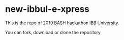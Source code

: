 # new-ibbul-e-xpress
This is the repo of 2019 BASH hackathon IBB University.

You can fork, download or clone the repository
